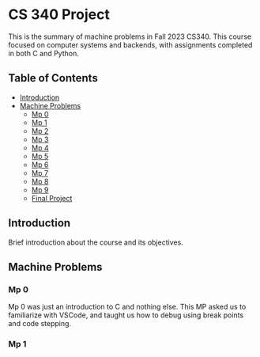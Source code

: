 # CS 340 Project

This is the summary of machine problems in Fall 2023 CS340. This course focused on computer systems and backends, with assignments completed in both C and Python.

## Table of Contents
- [Introduction](#introduction)
- [Machine Problems](#machine-problems)
  - [Mp 0](#mp-0)
  - [Mp 1](#mp-1)
  - [Mp 2](#mp-2)
  - [Mp 3](#mp-3)
  - [Mp 4](#mp-4)
  - [Mp 5](#mp-5)
  - [Mp 6](#mp-6)
  - [Mp 7](#mp-7)
  - [Mp 8](#mp-8)
  - [Mp 9](#mp-9)
  - [Final Project](#final-project)

## Introduction

Brief introduction about the course and its objectives.

## Machine Problems

### Mp 0

Mp 0 was just an introduction to C and nothing else. This MP asked us to familiarize with VSCode, and taught us how to debug using break points and code stepping.

### Mp 1 
      

